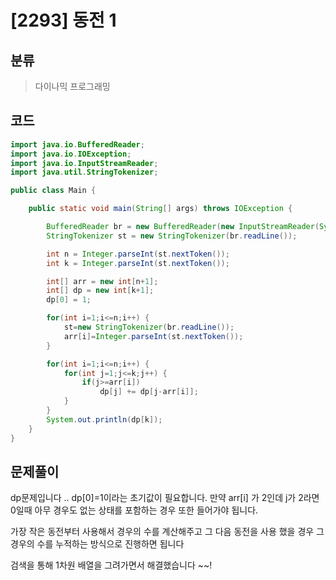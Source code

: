 # [2293] 동전 1

## 분류

> 다이나믹 프로그래밍

## 코드

```java
import java.io.BufferedReader;
import java.io.IOException;
import java.io.InputStreamReader;
import java.util.StringTokenizer;

public class Main {

	public static void main(String[] args) throws IOException {

		BufferedReader br = new BufferedReader(new InputStreamReader(System.in));
		StringTokenizer st = new StringTokenizer(br.readLine());

		int n = Integer.parseInt(st.nextToken());
		int k = Integer.parseInt(st.nextToken());

		int[] arr = new int[n+1];
		int[] dp = new int[k+1];
		dp[0] = 1;

		for(int i=1;i<=n;i++) {
			st=new StringTokenizer(br.readLine());
			arr[i]=Integer.parseInt(st.nextToken());
		}

		for(int i=1;i<=n;i++) {
			for(int j=1;j<=k;j++) {
				if(j>=arr[i])
					dp[j] += dp[j-arr[i]];
			}
		}
		System.out.println(dp[k]);
	}
}
```

## 문제풀이

dp문제입니다 .. dp[0]=1이라는 초기값이 필요합니다. 만약 arr[i] 가 2인데 j가 2라면 0일때 아무 경우도 없는 상태를 포함하는 경우 또한 들어가야 됩니다.

가장 작은 동전부터 사용해서 경우의 수를 계산해주고 그 다음 동전을 사용 했을 경우 그 경우의 수를 누적하는 방식으로 진행하면 됩니다

검색을 통해 1차원 배열을 그려가면서 해결했습니다 ~~!

